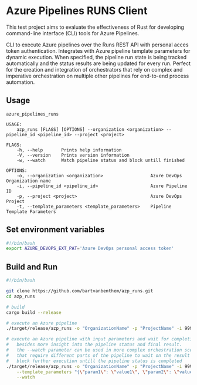 # Azure Pipelines RUNS Client

This test project aims to evaluate the effectiveness of Rust for developing command-line interface (CLI) tools for Azure Pipelines. 

CLI to execute Azure pipelines over the Runs REST API with personal acces token authentication. Integrates with Azure pipeline template parameters for dynamic execution. When specified, the pipeline run state is being tracked automatically and the status results are being updated for every run. Perfect for the creation and integration of orchestrators that rely on complex and imperative orchestration on multiple other pipelines for end-to-end process automation.

## Usage
```text
azure_pipelines_runs 

USAGE:
    azp_runs [FLAGS] [OPTIONS] --organization <organization> --pipeline_id <pipeline_id> --project <project>

FLAGS:
    -h, --help       Prints help information
    -V, --version    Prints version information
    -w, --watch      Watch pipeline status and block untill finished

OPTIONS:
    -o, --organization <organization>                  Azure DevOps Organization name
    -i, --pipeline_id <pipeline_id>                    Azure Pipeline ID
    -p, --project <project>                            Azure DevOps Project
    -t, --template_parameters <template_parameters>    Pipeline Template Parameters
```

## Set environment variables
```bash
#!/bin/bash
export AZURE_DEVOPS_EXT_PAT='Azure DevOps personal access token'
```

## Build and Run
```bash
#!/bin/bash

git clone https://github.com/bartvanbenthem/azp_runs.git
cd azp_runs

# build
cargo build --release

# execute an Azure pipeline
./target/release/azp_runs -o "OrganizationName" -p "ProjectName" -i 999

# execute an Azure pipeline with input parameters and wait for completion:
#   besides more insight into the pipeline status and final result.
#   the --watch parameter can be used in more complex orchestration scenarios,
#   that require different parts of the pipeline to wait on the result and
#   block further execution untill the pipeline status is completed
./target/release/azp_runs -o "OrganizationName" -p "ProjectName" -i 999 \
    --template_parameters "{\"param1\": \"value1\", \"param2\": \"value2\"}" \
    --watch

```
